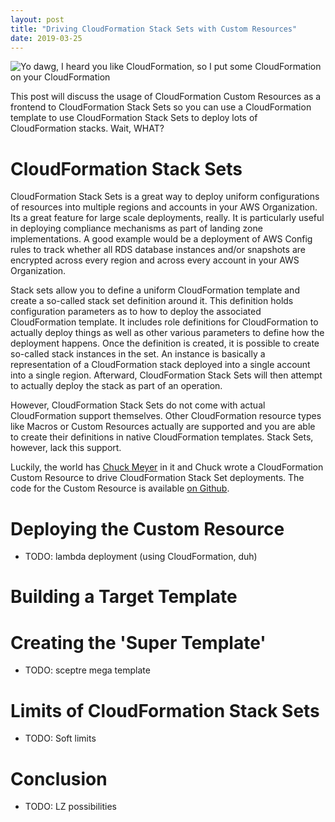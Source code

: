 ```yaml
---
layout: post
title: "Driving CloudFormation Stack Sets with Custom Resources"
date: 2019-03-25
---
```


![Yo dawg, I heard you like CloudFormation, so I put some CloudFormation on your CloudFormation](/assets/images/driving-stack-sets-with-custom-resources/xzibit.jpg)

This post will discuss the usage of CloudFormation Custom Resources as a
frontend to CloudFormation Stack Sets so you can use a CloudFormation template
to use CloudFormation Stack Sets to deploy lots of CloudFormation stacks. Wait,
WHAT?

# CloudFormation Stack Sets

CloudFormation Stack Sets is a great way to deploy uniform configurations of
resources into multiple regions and accounts in your AWS Organization. Its a
great feature for large scale deployments, really. It is particularly useful in
deploying compliance mechanisms as part of landing zone implementations. A good
example would be a deployment of AWS Config rules to track whether all RDS
database instances and/or snapshots are encrypted across every region and
across every account in your AWS Organization.

Stack sets allow you to define a uniform CloudFormation template and create a
so-called stack set definition around it. This definition holds configuration
parameters as to how to deploy the associated CloudFormation template. It
includes role definitions for CloudFormation to actually deploy things as well
as other various parameters to define how the deployment happens. Once the
definition is created, it is possible to create so-called stack instances in
the set. An instance is basically a representation of a CloudFormation stack
deployed into a single account into a single region. Afterward, CloudFormation
Stack Sets will then attempt to actually deploy the stack as part of an
operation.

However, CloudFormation Stack Sets do not come with actual CloudFormation
support themselves. Other CloudFormation resource types like Macros or Custom
Resources actually are supported and you are able to create their definitions
in native CloudFormation templates. Stack Sets, however, lack this support.

Luckily, the world has [Chuck Meyer](https://twitter.com/chuckm) in it and
Chuck wrote a CloudFormation Custom Resource to drive CloudFormation Stack Set
deployments. The code for the Custom Resource is available [on
Github](https://github.com/awslabs/aws-cloudformation-templates/tree/master/aws/solutions/StackSetsResource).

# Deploying the Custom Resource

- TODO: lambda deployment (using CloudFormation, duh)

# Building a Target Template


# Creating the 'Super Template'

- TODO: sceptre mega template

# Limits of CloudFormation Stack Sets

- TODO: Soft limits

# Conclusion

- TODO: LZ possibilities
